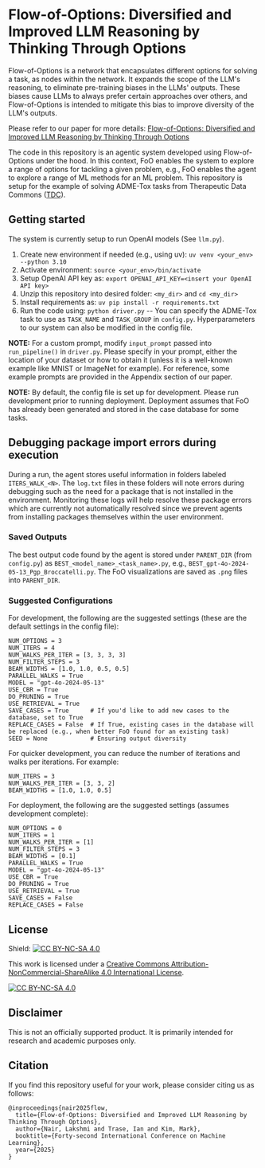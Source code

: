 # Flow-of-Options: Diversified and Improved LLM Reasoning by Thinking Through Options
Flow-of-Options is a network that encapsulates different options for solving a task, as nodes within the network. It expands the scope of the LLM's reasoning, to eliminate pre-training biases in the LLMs' outputs. These biases cause LLMs to always prefer certain approaches over others, and Flow-of-Options is intended to mitigate this bias to improve diversity of the LLM's outputs.

Please refer to our paper for more details: [Flow-of-Options: Diversified and Improved LLM Reasoning by Thinking Through Options](https://arxiv.org/abs/2502.12929)

The code in this repository is an agentic system developed using Flow-of-Options under the hood. In this context, FoO enables the system to explore a range of options for tackling a given problem, e.g., FoO enables the agent to explore a range of ML methods for an ML problem. This repository is setup for the example of solving ADME-Tox tasks from Therapeutic Data Commons ([TDC](https://tdcommons.ai/)).

## Getting started
The system is currently setup to run OpenAI models (See `llm.py`).

1. Create new environment if needed (e.g., using uv): `uv venv <your_env> --python 3.10`
2. Activate environment: `source <your_env>/bin/activate`
3. Setup OpenAI API key as: `export OPENAI_API_KEY=<insert your OpenAI API key>`
4. Unzip this repository into desired folder: `<my_dir>` and `cd <my_dir>`
5. Install requirements as: `uv pip install -r requirements.txt`
6. Run the code using: `python driver.py` -- You can specify the ADME-Tox task to use as `TASK_NAME` and `TASK_GROUP` in `config.py`. Hyperparameters to our system can also be modified in the config file.

**NOTE:** For a custom prompt, modify `input_prompt` passed into `run_pipeline()` in `driver.py`. Please specify in your prompt, either the location of your dataset or how to obtain it (unless it is a well-known example like MNIST or ImageNet for example). For reference, some example prompts are provided in the Appendix section of our paper.

**NOTE:** By default, the config file is set up for development. Please run development prior to running deployment. Deployment assumes that FoO has already been generated and stored in the case database for some tasks.

## Debugging package import errors during execution
During a run, the agent stores useful information in folders labeled `ITERS_WALK_<N>`. The `log.txt` files in these folders will note errors during debugging such as the need for a package that is not installed in the environment. Monitoring these logs will help resolve these package errors which are currently not automatically resolved since we prevent agents from installing packages themselves within the user environment.

### Saved Outputs
The best output code found by the agent is stored under `PARENT_DIR` (from `config.py`) as `BEST_<model_name>_<task_name>.py`, e.g., `BEST_gpt-4o-2024-05-13_Pgp_Broccatelli.py`. The FoO visualizations are saved as `.png` files into `PARENT_DIR`.

### Suggested Configurations
For development, the following are the suggested settings (these are the default settings in the config file):
```
NUM_OPTIONS = 3
NUM_ITERS = 4
NUM_WALKS_PER_ITER = [3, 3, 3, 3]
NUM_FILTER_STEPS = 3
BEAM_WIDTHS = [1.0, 1.0, 0.5, 0.5]
PARALLEL_WALKS = True
MODEL = "gpt-4o-2024-05-13"
USE_CBR = True
DO_PRUNING = True
USE_RETRIEVAL = True
SAVE_CASES = True      # If you'd like to add new cases to the database, set to True
REPLACE_CASES = False  # If True, existing cases in the database will be replaced (e.g., when better FoO found for an existing task)
SEED = None            # Ensuring output diversity
```

For quicker development, you can reduce the number of iterations and walks per iterations. For example:
```
NUM_ITERS = 3
NUM_WALKS_PER_ITER = [3, 3, 2]
BEAM_WIDTHS = [1.0, 1.0, 0.5]
```

For deployment, the following are the suggested settings (assumes development complete):
```
NUM_OPTIONS = 0
NUM_ITERS = 1
NUM_WALKS_PER_ITER = [1]
NUM_FILTER_STEPS = 3
BEAM_WIDTHS = [0.1]
PARALLEL_WALKS = True
MODEL = "gpt-4o-2024-05-13"
USE_CBR = True
DO_PRUNING = True
USE_RETRIEVAL = True
SAVE_CASES = False
REPLACE_CASES = False
```

## License
Shield: [![CC BY-NC-SA 4.0][cc-by-nc-sa-shield]][cc-by-nc-sa]

This work is licensed under a
[Creative Commons Attribution-NonCommercial-ShareAlike 4.0 International License][cc-by-nc-sa].

[![CC BY-NC-SA 4.0][cc-by-nc-sa-image]][cc-by-nc-sa]

[cc-by-nc-sa]: http://creativecommons.org/licenses/by-nc-sa/4.0/
[cc-by-nc-sa-image]: https://licensebuttons.net/l/by-nc-sa/4.0/88x31.png
[cc-by-nc-sa-shield]: https://img.shields.io/badge/License-CC%20BY--NC--SA%204.0-lightgrey.svg

## Disclaimer
This is not an officially supported product. It is primarily intended for research and academic purposes only.

## Citation
If you find this repository useful for your work, please consider citing us as follows:
```
@inproceedings{nair2025flow,
  title={Flow-of-Options: Diversified and Improved LLM Reasoning by Thinking Through Options},
  author={Nair, Lakshmi and Trase, Ian and Kim, Mark},
  booktitle={Forty-second International Conference on Machine Learning},
  year={2025}
}
```
